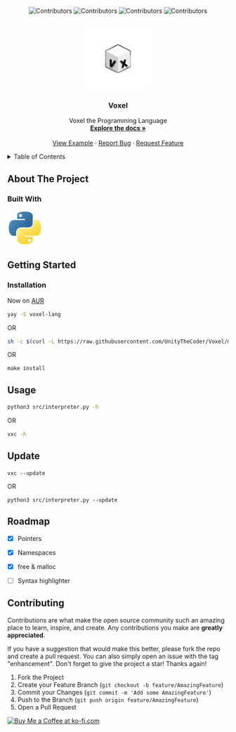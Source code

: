 <a name="readme-top"></a>
<div align="center">

  ![Contributors](https://img.shields.io/github/contributors/UnityTheCoder/Voxel?style=for-the-badge)
  ![Contributors](https://img.shields.io/github/forks/UnityTheCoder/Voxel?style=for-the-badge)
  ![Contributors](https://img.shields.io/github/stars/UnityTheCoder/Voxel?style=for-the-badge)
  ![Contributors](https://img.shields.io/github/issues/UnityTheCoder/Voxel?style=for-the-badge)

</div>

<br />
<div align="center">
  <a href="https://github.com/UnityTheCoder/Voxel-Template">
    <img src="https://github.com/UnityTheCoder/Voxel/blob/main/assets/_logo.png?raw=true" alt="Logo" width="140" height="140">
</a>

<h3 align="center">Voxel</h3>

 <p align="center">
    Voxel the Programming Language
    <br />
    <a href="https://github.com/UnityTheCoder/Voxel/wiki"><strong>Explore the docs »</strong></a>
    <br />
    <br />
    <a href="https://github.com/UnityTheCoder/Voxel/blob/main/examples/main.vx">View Example</a>
    ·
    <a href="https://github.com/UnityTheCoder/Voxel/issues">Report Bug</a>
    ·
    <a href="https://github.com/UnityTheCoder/Voxel/issues">Request Feature</a>
  </p>
</div>



<details>
  <summary>Table of Contents</summary>
  <ol>
    <li>
      <a href="#about-the-project">About The Project</a>
      <ul>
        <li><a href="#built-with">Built With</a></li>
      </ul>
    </li>
    <li>
      <a href="#getting-started">Getting Started</a>
      <ul>
        <li><a href="#installation">Installation</a></li>
        <li><a href="#update">Update</li>
        <li><a href="#usage">Usage</a></li>
      </ul>
    </li>
    <li><a href="#roadmap">Roadmap</a></li>
    <li><a href="#contributing">Contributing</a></li>
  </ol>
</details>




## About The Project

### Built With

<div>
  <img src="https://github.com/UnityTheCoder/Voxel/blob/main/assets/pythonlogo.png?raw=true" width="80" height="80">
</div>






## Getting Started

### Installation

Now on [AUR](https://aur.archlinux.org/packages/voxel-lang)

```bash
yay -S voxel-lang
```
OR
```bash
sh -c $(curl -L https://raw.githubusercontent.com/UnityTheCoder/Voxel/main/assets/install.sh)
```
OR
```
make install
```



## Usage
```bash
python3 src/interpreter.py -h
```
OR
```bash
vxc -h
```

## Update
```
vxc --update
```
OR
```
python3 src/interpreter.py --update
```



## Roadmap

- [x] Pointers
- [x] Namespaces
- [x] free & malloc
- [ ] Syntax highlighter






## Contributing

Contributions are what make the open source community such an amazing place to learn, inspire, and create. Any contributions you make are **greatly appreciated**.

If you have a suggestion that would make this better, please fork the repo and create a pull request. You can also simply open an issue with the tag "enhancement".
Don't forget to give the project a star! Thanks again!

1. Fork the Project
2. Create your Feature Branch (`git checkout -b feature/AmazingFeature`)
3. Commit your Changes (`git commit -m 'Add some AmazingFeature'`)
4. Push to the Branch (`git push origin feature/AmazingFeature`)
5. Open a Pull Request




<a href='https://ko-fi.com/W7W5FKV9S' target='_blank'><img height='36' style='border:0px;height:36px;' src='https://cdn.ko-fi.com/cdn/kofi2.png?v=3' border='0' alt='Buy Me a Coffee at ko-fi.com' /></a>
